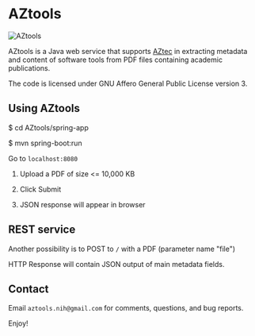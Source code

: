 # AZtools

![AZtools](https://aztec.bio/public/images/bd2k.png)

AZtools is a Java web service that supports [AZtec](http://aztec.bio/) in extracting metadata and content of software tools from PDF files containing academic publications.

The code is licensed under GNU Affero General Public License version 3.

## Using AZtools

$ cd AZtools/spring-app

$ mvn spring-boot:run

Go to `localhost:8080`

1. Upload a PDF of size <= 10,000 KB

2. Click Submit

3. JSON response will appear in browser

## REST service

Another possibility is to POST to `/` with a PDF (parameter name "file") 

HTTP Response will contain JSON output of main metadata fields.

## Contact

Email `aztools.nih@gmail.com` for comments, questions, and bug reports.

Enjoy!
